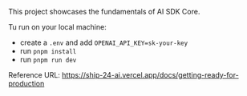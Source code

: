 This project showcases the fundamentals of AI SDK Core.

Tu run on your local machine:

- create a `.env` and add `OPENAI_API_KEY=sk-your-key`
- run `pnpm install`
- run `pnpm run dev`

Reference URL: https://ship-24-ai.vercel.app/docs/getting-ready-for-production
